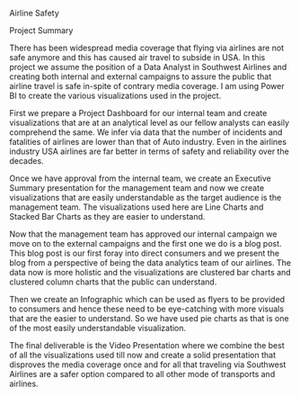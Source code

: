 Airline Safety

Project Summary

There has been widespread media coverage that flying via airlines are not safe anymore and this has caused air travel to subside in USA. In this project we assume the position of a Data Analyst in Southwest Airlines and creating both internal and external campaigns to assure the public that airline travel is safe in-spite of contrary media coverage. I am using Power BI to create the various visualizations used in the project.

First we prepare a Project Dashboard for our internal team and create visualizations that are at an analytical level as our fellow analysts can easily comprehend the same. We infer via data that the number of incidents and fatalities of airlines are lower than that of Auto industry. Even in the airlines industry USA airlines are far better in terms of safety and reliability over the decades.

Once we have approval from the internal team, we create an Executive Summary presentation for the management team and now we create visualizations that are easily understandable as the target audience is the management team. The visualizations used here are Line Charts and Stacked Bar Charts as they are easier to understand.

Now that the management team has approved our internal campaign we move on to the external campaigns and the first one we do is a blog post. This blog post is our first foray into direct consumers and we present the blog from a perspective of being the data analytics team of our airlines. The data now is more holistic and the visualizations are clustered bar charts and clustered column charts that the public can understand.

Then we create an Infographic which can be used as flyers to be provided to consumers and hence these need to be eye-catching with more visuals that are the easier to understand. So we have used pie charts as that is one of the most easily understandable visualization.

The final deliverable is the Video Presentation where we combine the best of all the visualizations used till now and create a solid presentation that disproves the media coverage once and for all that traveling via Southwest Airlines are a safer option compared to all other mode of transports and airlines.
